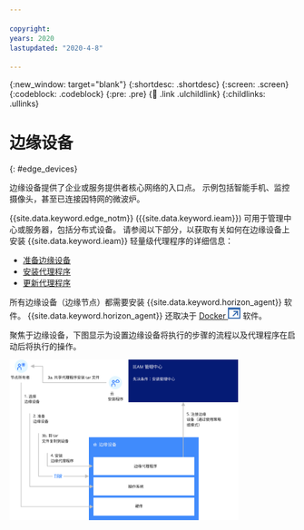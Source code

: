 ```yaml
---

copyright:
years: 2020
lastupdated: "2020-4-8"

---
```


{:new_window: target="blank"}
{:shortdesc: .shortdesc}
{:screen: .screen}
{:codeblock: .codeblock}
{:pre: .pre}
{:child: .link .ulchildlink}
{:childlinks: .ullinks}

# 边缘设备
{: #edge_devices}

边缘设备提供了企业或服务提供者核心网络的入口点。 示例包括智能手机、监控摄像头，甚至已连接因特网的微波炉。

{{site.data.keyword.edge_notm}} ({{site.data.keyword.ieam}}) 可用于管理中心或服务器，包括分布式设备。 请参阅以下部分，以获取有关如何在边缘设备上安装 {{site.data.keyword.ieam}} 轻量级代理程序的详细信息：

* [准备边缘设备](../installing/adding_devices.md)
* [安装代理程序](../installing/registration.md)
* [更新代理程序](../installing/updating_the_agent.md)

所有边缘设备（边缘节点）都需要安装 {{site.data.keyword.horizon_agent}} 软件。 {{site.data.keyword.horizon_agent}} 还取决于 [Docker ![在新选项卡中打开](../../images/icons/launch-glyph.svg "在新选项卡中打开")](https://www.docker.com/) 软件。 

聚焦于边缘设备，下图显示为设置边缘设备将执行的步骤的流程以及代理程序在启动后将执行的操作。

<img src="../../images/edge/05a_Installing_edge_agent_on_device.svg" width="80%" alt="{{site.data.keyword.horizon_exchange}}、agbots 和代理程序">
